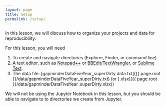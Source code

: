 ```yaml
---
layout: page
title: Setup
permalink: /setup/
---
```


In this lesson, we will discuss how to organize your projects and data for reproducibility.

For this lesson, you will need

1. To create and navigate directories (Explorer, Finder, or command line)
2. A text editor, such as [Notepad++](http://notepad-plus-plus.org/) or [BBEdit/TextWrangler](http://www.barebones.com/products/textwrangler/download.html), or [Sublime Text](https://www.sublimetext.com).
3. The data file: [gapminderDataFiveYear_superDirty data.txt]({{ page.root }}/data/gapminderDataFiveYear_superDirty.txt) (or [.xlsx]({{ page.root }}/data/gapminderDataFiveYear_superDirty.xlsx))

We will not be using the Jupyter Notebook in this lesson, but you should be able to navigate to to directories we create from Jupyter.

